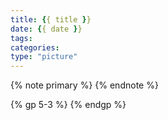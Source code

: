 ```yaml
---
title: {{ title }}
date: {{ date }}
tags:
categories:
type: "picture"
---
```


<meta name="referrer" content="no-referrer" />


{% note primary %} {% endnote %}

<!--more-->

{% gp 5-3 %} {% endgp %}
